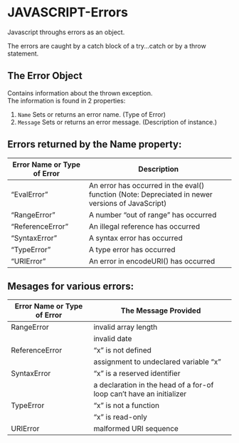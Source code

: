 # JAVASCRIPT-Errors
Javascript throughs errors as an object. </br>

The errors are caught by a catch block of a try...catch or by a throw statement. </br>

## The Error Object
Contains information about the thrown exception. </br>
The information is found in 2 properties:  </br>

1. `Name` Sets or returns an error name. (Type of Error)  </br>
2. `Message` Sets or returns an error message. (Description of instance.)  </br>

## Errors returned by the Name property:

|Error Name or Type of Error| Description |
|-------|-------|
| “EvalError” | An error has occurred in the eval() function (Note: Depreciated in newer versions of JavaScript) |
| “RangeError” | A number “out of range” has occurred |
|“ReferenceError” | An illegal reference has occurred |
| “SyntaxError” | A syntax error has occurred |
| “TypeError” | A type error has occurred |
| “URIError” | An error in encodeURI() has occurred |

## Mesages for various errors:
|Error Name or Type of Error| The Message Provided |
|-------|-------|
| RangeError|  invalid array length |
| |  invalid date|
| ReferenceError |  “x” is not defined |
|| assignment to undeclared variable “x” |
| SyntaxError | “x” is a reserved identifier |
||  a declaration in the head of a for-of loop can’t have an initializer |
| TypeError |  “x” is not a function |
||  “x” is read-only |
| URIError| malformed URI sequence |


  



  

